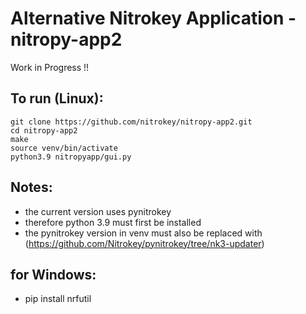 # Alternative Nitrokey Application - nitropy-app2

Work in Progress !!

## To run (Linux):
```
git clone https://github.com/nitrokey/nitropy-app2.git
cd nitropy-app2
make
source venv/bin/activate
python3.9 nitropyapp/gui.py
```
## Notes:
* the current version uses pynitrokey 
* therefore python 3.9 must first be installed
* the pynitrokey version in venv must also be replaced with (https://github.com/Nitrokey/pynitrokey/tree/nk3-updater)

## for Windows:
- pip install nrfutil